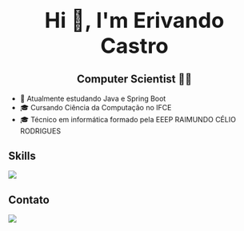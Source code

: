 <div align="center">

<h1 style="font-size: 3em;">Hi 👋, I'm Erivando Castro</h1>

## Computer Scientist 🧑‍💻


</div>

- 🌱 Atualmente estudando Java e Spring Boot  
- 🎓 Cursando Ciência da Computação no IFCE  
- 🎓 Técnico em informática formado pela EEEP RAIMUNDO CÉLIO RODRIGUES
  

## Skills
<a href="https://skillicons.dev">
    <img src="https://skillicons.dev/icons?i=java,spring,js,html,css,py,c,mysql" />
</a>

## Contato
<a href="mailto:erivandocb@gmail.com">
    <img src="https://skillicons.dev/icons?i=gmail" />
</a>



